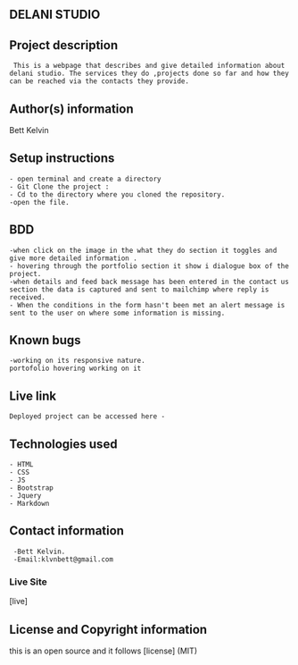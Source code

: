 ## DELANI STUDIO

## Project description
     This is a webpage that describes and give detailed information about delani studio. The services they do ,projects done so far and how they can be reached via the contacts they provide.
  

## Author(s) information
 Bett Kelvin
  
## Setup instructions
    - open terminal and create a directory
    - Git Clone the project :
    - Cd to the directory where you cloned the repository.
    -open the file.    


## BDD
    -when click on the image in the what they do section it toggles and give more detailed information .
    - hovering through the portfolio section it show i dialogue box of the project.
    -when details and feed back message has been entered in the contact us section the data is captured and sent to mailchimp where reply is received.
    - When the conditions in the form hasn't been met an alert message is sent to the user on where some information is missing.
    
   
  
## Known bugs
    -working on its responsive nature.
    portofolio hovering working on it
## Live link
    Deployed project can be accessed here -

## Technologies used
    - HTML
    - CSS
    - JS
    - Bootstrap
    - Jquery
    - Markdown
## Contact information
     -Bett Kelvin.
     -Email:klvnbett@gmail.com
### Live Site
[live]
  
## License and Copyright information
   this is an open source and it follows [license] (MIT)